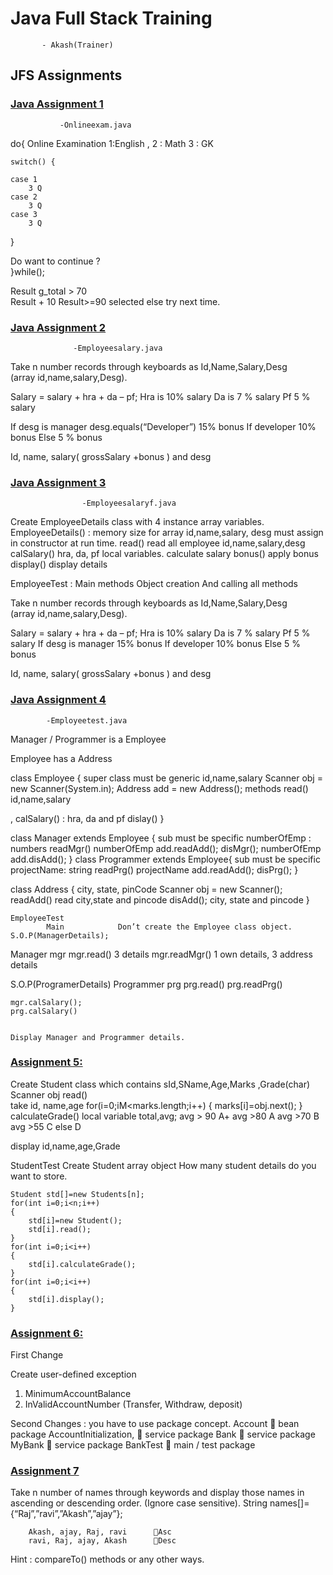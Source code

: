 # Java Full Stack Training
           - Akash(Trainer)
## JFS Assignments



### [Java Assignment  1](https://github.com/jayasaipamidimarri/JFSAssignments/blob/main/Java/Onlineexam.java)
               -Onlineexam.java
do{
           Online Examination 
	1:English , 2 : Math 3 : GK 
	
	switch() {

	case 1 
		3 Q
	case 2	
		3 Q
	case 3 
		3 Q 
}

Do want to continue ?	
}while();

Result 		g_total > 70   
			Result + 10 
Result>=90 selected else try next time. 


### [Java Assignment 2](https://github.com/jayasaipamidimarri/JFSAssignments/blob/main/Java/Employeesalary.java)
                  -Employeesalary.java

Take n number records through keyboards as Id,Name,Salary,Desg  
(array id,name,salary,Desg).

Salary = salary + hra + da – pf;
	 Hra is 10% salary 
	Da is 7 % salary 
	Pf 5 % salary 

If desg is manager 				desg.equals(“Developer”)
		15% bonus
If developer  10% bonus 
Else 
		5 % bonus 

 
Id, name, salary( grossSalary +bonus ) and desg 

### [Java Assignment 3](https://github.com/jayasaipamidimarri/JFSAssignments/blob/main/Java/Employeesalaryf.java)
                    -Employeesalaryf.java

Create EmployeeDetails class with 4 instance array variables. 
EmployeeDetails() : memory size for array id,name,salary, desg must assign in constructor at run time. 
read() 
		read all employee id,name,salary,desg 
calSalary()
		hra, da, pf local variables. 
		calculate salary 
bonus() 
		apply bonus 
display() 
		display details 

EmployeeTest :
			Main methods 
			Object creation 
		And calling all methods 
			
Take n number records through keyboards as Id,Name,Salary,Desg  
(array id,name,salary,Desg).

Salary = salary + hra + da – pf;
	 Hra is 10% salary 
	Da is 7 % salary 
	Pf 5 % salary 
If desg is manager 
		15% bonus
If developer  10% bonus 
Else 
		5 % bonus 

 
Id, name, salary( grossSalary +bonus ) and desg 

### [Java Assignment 4](https://github.com/jayasaipamidimarri/JFSAssignments/blob/main/Java/Employeetest.java)
		    -Employeetest.java
		    
Manager / Programmer is a Employee

Employee has a Address 

class Employee {			super class must be generic 
	id,name,salary
	Scanner obj = new Scanner(System.in);
	Address add = new Address();
	methods 
	read()		id,name,salary

, calSalary()			: hra, da and pf 
dislay() 
}


class Manager extends Employee {	sub must be specific 
	numberOfEmp  : numbers 
	readMgr()		numberOfEmp
			add.readAdd();
	disMgr();
			numberOfEmp
				add.disAdd();
}
	class Programmer extends Employee{	sub must be specific 
		projectName:	string 
		readPrg()
				projectName
				add.readAdd();
		disPrg();
}
	
class Address {
			city, state, pinCode 
			Scanner obj = new Scanner();
			readAdd()
					read city,state and pincode 
			disAdd();
					city, state and pincode 
}
	
	EmployeeTest 
			Main 			Don’t create the Employee class object. 
	S.O.P(ManagerDetails);
Manager mgr
		mgr.read()		3 details 
		mgr.readMgr()	1 own details, 3 address details 
		
S.O.P(ProgramerDetails)
Programmer prg 
		prg.read()
		prg.readPrg()
		
	mgr.calSalary();
	prg.calSalary()


	Display Manager and Programmer details. 
	
### [Assignment 5:](https://github.com/jayasaipamidimarri/JFSAssignments/blob/main/Java/Studenttest.java)

Create Student class which contains sId,SName,Age,Marks[](PCMB) ,Grade(char)
Scanner obj 
read()		
		take 
		id, name,age 
		for(i=0;iM<marks.length;i++) 
		{
			marks[i]=obj.next();
		}	
calculateGrade()
		local variable total,avg;
avg > 90	A+
avg >80		A
avg >70		B	
avg >55		C
else 		D
			
display
		id,name,age,Grade

StudentTest 
	Create Student array object 
	How many student details do you want to store. 
	
	Student std[]=new Students[n];
	for(int i=0;i<n;i++) 
	{
		std[i]=new Student();
		std[i].read();
	}
	for(int i=0;i<i++)
	{
		std[i].calculateGrade();
	}
	for(int i=0;i<i++)
	{
		std[i].display();
	}

### [Assignment 6:](https://github.com/jayasaipamidimarri/JFSAssignments/blob/main/Java/bankapplication.txt)

First Change 

Create user-defined exception 

1.	MinimumAccountBalance
2.	InValidAccountNumber 	(Transfer, Withdraw, deposit) 

Second Changes :  	you have to use package concept. 
		Account		 bean package 
		AccountInitialization,  service package 
		Bank 			 service package 
		MyBank 		 service package 
		BankTest 		 main / test package 

###  [Assignment 7](https://github.com/jayasaipamidimarri/JFSAssignments/blob/main/Java/Stringsort.java)
Take n number of names through keywords and display those names in ascending or descending order. (Ignore case sensitive). 
String names[]={“Raj”,”ravi”,”Akash”,”ajay”};

		Akash, ajay, Raj, ravi 		Asc 
		ravi, Raj, ajay, Akash		Desc 

Hint : compareTo() methods or any other ways.

